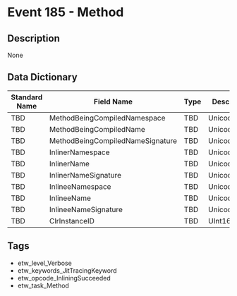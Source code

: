 # Event 185 - Method

## Description
None

## Data Dictionary
|Standard Name|Field Name|Type|Description|Sample Value|
|---|---|---|---|---|
|TBD|MethodBeingCompiledNamespace|TBD|UnicodeString|None|None|
|TBD|MethodBeingCompiledName|TBD|UnicodeString|None|None|
|TBD|MethodBeingCompiledNameSignature|TBD|UnicodeString|None|None|
|TBD|InlinerNamespace|TBD|UnicodeString|None|None|
|TBD|InlinerName|TBD|UnicodeString|None|None|
|TBD|InlinerNameSignature|TBD|UnicodeString|None|None|
|TBD|InlineeNamespace|TBD|UnicodeString|None|None|
|TBD|InlineeName|TBD|UnicodeString|None|None|
|TBD|InlineeNameSignature|TBD|UnicodeString|None|None|
|TBD|ClrInstanceID|TBD|UInt16|None|None|

## Tags
* etw_level_Verbose
* etw_keywords_JitTracingKeyword
* etw_opcode_InliningSucceeded
* etw_task_Method
